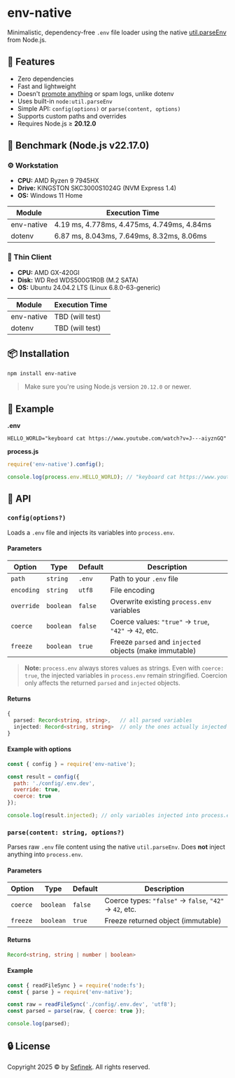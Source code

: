 # env-native
Minimalistic, dependency-free `.env` file loader using the native [util.parseEnv](https://nodejs.org/api/util.html#utilparseenvcontent) from Node.js.


## 🚀 Features
- Zero dependencies
- Fast and lightweight
- Doesn't [promote anything](https://github.com/motdotla/dotenv/issues/876) or spam logs, unlike dotenv
- Uses built-in `node:util.parseEnv`
- Simple API: `config(options)` or `parse(content, options)`
- Supports custom paths and overrides
- Requires Node.js ≥ **20.12.0**


## 🧪 Benchmark (Node.js v22.17.0)
### ⚙️ Workstation
- **CPU:** AMD Ryzen 9 7945HX
- **Drive:** KINGSTON SKC3000S1024G (NVM Express 1.4)
- **OS:** Windows 11 Home

| Module     | Execution Time                             |
|------------|--------------------------------------------|
| env-native | 4.19 ms, 4.778ms, 4.475ms, 4.749ms, 4.84ms |
| dotenv     | 6.87 ms, 8.043ms, 7.649ms, 8.32ms, 8.06ms  |

### 🧱 Thin Client
- **CPU:** AMD GX-420GI
- **Disk:** WD Red WDS500G1R0B (M.2 SATA)
- **OS:** Ubuntu 24.04.2 LTS (Linux 6.8.0-63-generic)

| Module     | Execution Time  |
|------------|-----------------|
| env-native | TBD (will test) |
| dotenv     | TBD (will test) |



## 📦 Installation
```bash
npm install env-native
```

> Make sure you're using Node.js version `20.12.0` or newer.


## 🧪 Example
**.env**
```env
HELLO_WORLD="keyboard cat https://www.youtube.com/watch?v=J---aiyznGQ"
```

**process.js**
```js
require('env-native').config();

console.log(process.env.HELLO_WORLD); // "keyboard cat https://www.youtube.com/watch?v=J---aiyznGQ"
```


## 🧩 API
### `config(options?)`
Loads a `.env` file and injects its variables into `process.env`.

#### Parameters
| Option     | Type      | Default | Description                                             |
|------------|-----------|---------|---------------------------------------------------------|
| `path`     | `string`  | `.env`  | Path to your `.env` file                                |
| `encoding` | `string`  | `utf8`  | File encoding                                           |
| `override` | `boolean` | `false` | Overwrite existing `process.env` variables              |
| `coerce`   | `boolean` | `false` | Coerce values: `"true"` → `true`, `"42"` → `42`, etc.   |
| `freeze`   | `boolean` | `true`  | Freeze `parsed` and `injected` objects (make immutable) |

> **Note:** `process.env` always stores values as strings. Even with `coerce: true`, the injected variables in `process.env` remain stringified. Coercion only affects the returned `parsed` and `injected` objects.

#### Returns
```ts
{
  parsed: Record<string, string>,   // all parsed variables
  injected: Record<string, string>  // only the ones actually injected
}
```

#### Example with options
```js
const { config } = require('env-native');

const result = config({
  path: './config/.env.dev',
  override: true,
  coerce: true
});

console.log(result.injected); // only variables injected into process.env
```

### `parse(content: string, options?)`
Parses raw `.env` file content using the native `util.parseEnv`. Does **not** inject anything into `process.env`.

#### Parameters
| Option    | Type      | Default | Description                                              |
|-----------|-----------|---------|----------------------------------------------------------|
| `coerce`  | `boolean` | `false` | Coerce types: `"false"` → `false`, `"42"` → `42`, etc.   |
| `freeze`  | `boolean` | `true`  | Freeze returned object (immutable)                       |

#### Returns
```ts
Record<string, string | number | boolean>
```

#### Example
```js
const { readFileSync } = require('node:fs');
const { parse } = require('env-native');

const raw = readFileSync('./config/.env.dev', 'utf8');
const parsed = parse(raw, { coerce: true });

console.log(parsed);
```


## 🔒 License
Copyright 2025 © by [Sefinek](https://sefinek.net). All rights reserved.